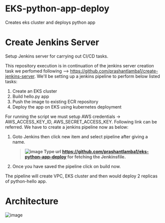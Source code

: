 # EKS-python-app-deploy
Creates eks cluster and deploys python app


# Create Jenkins Server
Setup Jenkins server for carrying out CI/CD tasks.

This repository execution is in continuation of the jenkins server creation task we perfomed following --> https://github.com/prashantlamba1/create-jenkins-server. We'll be setting up a jenkins pipeline to perform below listed tasks:
1. Create an EKS cluster
2. Build hello.py app
3. Push the image to existing ECR repository
4. Deploy the app on EKS using kubernetes deployment 

For running the script we must setup AWS credentials -> AWS_ACCESS_KEY_ID, AWS_SECRET_ACCESS_KEY. Following link can be referred.
We have to create a jenkins pipeline now as below:

1. Goto Jenkins then click new item and select pipeline after giving a name. 
   >**![image](https://user-images.githubusercontent.com/67849881/232850843-af14ec89-0a1d-4d9c-804e-58233a583b7f.png)
   Type url https://github.com/prashantlamba1/eks-python-app-deploy for fetching the Jenkinsfile.**

2. Once you have saved the pipeline click on build now.

The pipeline will create VPC, EKS cluster and then would deploy 2 replicas of python-hello app.


# Architecture

![image](https://user-images.githubusercontent.com/67849881/232942712-d1f8434a-325b-4ff1-bba5-6332dbb629bb.png)
